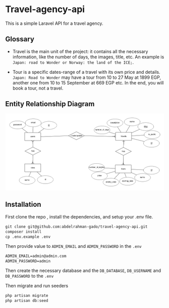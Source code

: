 # Travel-agency-api

This is a simple Laravel API for a travel agency.

## Glossary
- Travel is the main unit of the project: it contains all the necessary information, like the number of days, the images, title, etc. An example is `Japan: road to Wonder or Norway: the land of the ICE;`.
  
- Tour is a specific dates-range of a travel with its own price and details. `Japan: Road to Wonder` may have a tour from 10 to 27 May at 1899 EGP, another one from 10 to 15 September at 669 EGP etc. In the end, you will book a tour, not a travel.

## Entity Relationship Diagram
![travel-agency-](./erd.png)


## Installation

First clone the repo
, install the dependencies, and setup your .env file.

```
git clone git@github.com:abdelrahman-gado/travel-agency-api.git
composer install
cp .env.example .env
```

Then provide value to `ADMIN_EMAIL` and `ADMIN_PASSWORD` in the `.env`

```
ADMIN_EMAIL=admin@admin.com
ADMIN_PASSWORD=admin
```

Then create the necessary database and the `DB_DATABASE`, `DB_USERNAME` and `DB_PASSWORD` to the `.env`

Then migrate and run seeders
```
php artisan migrate
php artisan db:seed
```
